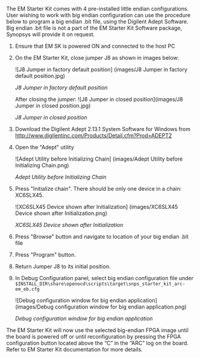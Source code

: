 The EM Starter Kit comes with 4 pre-installed little endian configurations.
User wishing to work with big endian configuration can use the procedure below
to program a big endian .bit file, using the Digilent Adept Software. Big
endian .bit file is not a part of the EM Starter Kit Software package, Synopsys
will provide it on request.

1. Ensure that EM SK is powered ON and connected to the host PC

2. On the EM Starter Kit, close jumper J8 as shown in images below:

    ![J8 Jumper in factory default position]
    (images/J8 Jumper in factory default position.jpg)

    _J8 Jumper in factory default position_

    After closing the jumper:
    ![J8 Jumper in closed position](images/J8 Jumper in closed position.jpg)

    _J8 Jumper in closed position_

3. Download the Digilent Adept 2.13.1 System Software for Windows from
 http://www.digilentinc.com/Products/Detail.cfm?Prod=ADEPT2

4. Open the "Adept" utility

    ![Adept Utility before Initializing Chain]
    (images/Adept Utility before Initializing Chain.png)

    _Adept Utility before Initializing Chain_

5. Press "Initialize chain". There should be only one device in a chain: XC6SLX45.

    ![XC6SLX45 Device shown after Initialization]
    (images/XC6SLX45 Device shown after Initialization.png)

    _XC6SLX45 Device shown after Initialization_

6. Press "Browse" button and navigate to location of your big endian .bit file

7. Press "Program" button.

8. Return  Jumper J8 to its initial position.

9. In Debug Configuration panel, select big endian configuration file under
`$INSTALL_DIR\share\openocd\scripts\target\snps_starter_kit_arc-em_eb.cfg`

    ![Debug configuration window for big endian application]
    (images/Debug configuration window for big endian application.png)

    _Debug configuration window for big endian application_

The EM Starter Kit will now use the selected big-endian FPGA image until the
board is powered off or until reconfiguration by pressing the FPGA
configuration button located above the “C” in the “ARC” log on the board. Refer
to EM Starter Kit documentation for more details.
